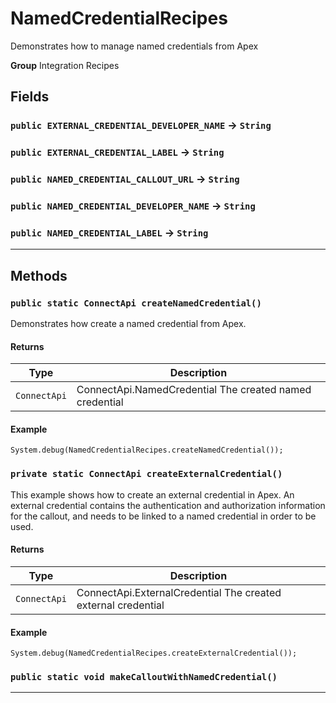 # NamedCredentialRecipes

Demonstrates how to manage named credentials from Apex


**Group** Integration Recipes

## Fields

### `public EXTERNAL_CREDENTIAL_DEVELOPER_NAME` → `String`


### `public EXTERNAL_CREDENTIAL_LABEL` → `String`


### `public NAMED_CREDENTIAL_CALLOUT_URL` → `String`


### `public NAMED_CREDENTIAL_DEVELOPER_NAME` → `String`


### `public NAMED_CREDENTIAL_LABEL` → `String`


---
## Methods
### `public static ConnectApi createNamedCredential()`

Demonstrates how create a named credential from Apex.

#### Returns

|Type|Description|
|---|---|
|`ConnectApi`|ConnectApi.NamedCredential The created named credential|

#### Example
```apex
System.debug(NamedCredentialRecipes.createNamedCredential());
```


### `private static ConnectApi createExternalCredential()`

This example shows how to create an external credential in Apex. An external credential contains the authentication and authorization information for the callout, and needs to be linked to a named credential in order to be used.

#### Returns

|Type|Description|
|---|---|
|`ConnectApi`|ConnectApi.ExternalCredential The created external credential|

#### Example
```apex
System.debug(NamedCredentialRecipes.createExternalCredential());
```


### `public static void makeCalloutWithNamedCredential()`
---
